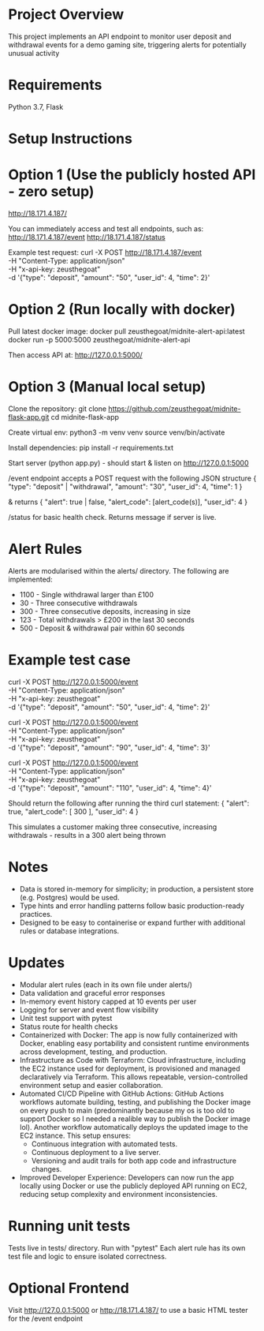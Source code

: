# Project Overview
This project implements an API endpoint to monitor user deposit and withdrawal events for a demo gaming site, triggering alerts for potentially unusual activity 

# Requirements
Python 3.7, Flask

# Setup Instructions
# Option 1 (Use the publicly hosted API - zero setup)
http://18.171.4.187/

You can immediately access and test all endpoints, such as:
http://18.171.4.187/event
http://18.171.4.187/status

Example test request:
curl -X POST http://18.171.4.187/event \
  -H "Content-Type: application/json" \
  -H "x-api-key: zeusthegoat" \
  -d '{"type": "deposit", "amount": "50", "user_id": 4, "time": 2}'


# Option 2 (Run locally with docker)
Pull latest docker image:
docker pull zeusthegoat/midnite-alert-api:latest
docker run -p 5000:5000 zeusthegoat/midnite-alert-api

Then access API at: http://127.0.0.1:5000/

# Option 3 (Manual local setup)
Clone the repository:
git clone https://github.com/zeusthegoat/midnite-flask-app.git
cd midnite-flask-app

Create virtual env:
python3 -m venv venv
source venv/bin/activate

Install dependencies:
pip install -r requirements.txt

Start server (python app.py) - should start & listen on http://127.0.0.1:5000

/event endpoint accepts a POST request with the following JSON structure
{
  "type": "deposit" | "withdrawal",
  "amount": "30",
  "user_id": 4,
  "time": 1
}

& returns
{
  "alert": true | false,
  "alert_code": [alert_code(s)],
  "user_id": 4
}

/status for basic health check. Returns message if server is live. 

# Alert Rules
Alerts are modularised within the alerts/ directory. The following are implemented:
- 1100 - Single withdrawal larger than £100
- 30 - Three consecutive withdrawals
- 300 - Three consecutive deposits, increasing in size
- 123 - Total withdrawals > £200 in the last 30 seconds
- 500 - Deposit & withdrawal pair within 60 seconds

# Example test case
curl -X POST http://127.0.0.1:5000/event \
-H "Content-Type: application/json" \
-H "x-api-key: zeusthegoat" \
-d '{"type": "deposit", "amount": "50", "user_id": 4, "time": 2}'

curl -X POST http://127.0.0.1:5000/event \
-H "Content-Type: application/json" \
-H "x-api-key: zeusthegoat" \
-d '{"type": "deposit", "amount": "90", "user_id": 4, "time": 3}'

curl -X POST http://127.0.0.1:5000/event \
-H "Content-Type: application/json" \
-H "x-api-key: zeusthegoat" \
-d '{"type": "deposit", "amount": "110", "user_id": 4, "time": 4}'

Should return the following after running the third curl statement:
{
  "alert": true,
  "alert_code": [
    300
  ],
  "user_id": 4
}

This simulates a customer making three consecutive, increasing withdrawals - results in a 300 alert being thrown

# Notes 
- Data is stored in-memory for simplicity; in production, a persistent store (e.g. Postgres) would be used.
- Type hints and error handling patterns follow basic production-ready practices.
- Designed to be easy to containerise or expand further with additional rules or database integrations.

# Updates
- Modular alert rules (each in its own file under alerts/)
- Data validation and graceful error responses
- In-memory event history capped at 10 events per user
- Logging for server and event flow visibility
- Unit test support with pytest
- Status route for health checks
- Containerized with Docker:
  The app is now fully containerized with Docker, enabling easy portability and consistent runtime environments across development, testing, and production.
- Infrastructure as Code with Terraform:
  Cloud infrastructure, including the EC2 instance used for deployment, is provisioned and managed declaratively via Terraform. This allows repeatable, version-controlled environment setup and easier collaboration.
- Automated CI/CD Pipeline with GitHub Actions:
  GitHub Actions workflows automate building, testing, and publishing the Docker image on every push to main (predominantly because my os is too old to support Docker so I needed a realible way to publish the Docker image lol). Another workflow automatically deploys the updated image to the EC2 instance.
  This setup ensures:
   - Continuous integration with automated tests.
   - Continuous deployment to a live server.
   - Versioning and audit trails for both app code and infrastructure changes.
- Improved Developer Experience:
  Developers can now run the app locally using Docker or use the publicly deployed API running on EC2, reducing setup complexity and environment inconsistencies.

# Running unit tests
Tests live in tests/ directory. Run with "pytest"
Each alert rule has its own test file and logic to ensure isolated correctness.

# Optional Frontend
Visit http://127.0.0.1:5000 or http://18.171.4.187/ to use a basic HTML tester for the /event endpoint